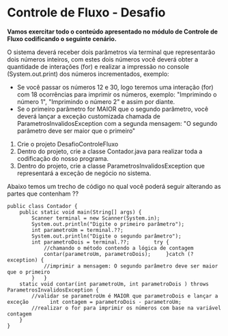 # Controle de Fluxo - Desafio


**Vamos exercitar todo o conteúdo apresentado no módulo de Controle de Fluxo codificando o seguinte cenário.**

O sistema deverá receber dois parâmetros via terminal que representarão dois números inteiros, com estes dois números você deverá obter a quantidade de interações (for) e realizar a impressão no console (System.out.print) dos números incrementados, exemplo:

* Se você passar os números 12 e 30, logo teremos uma interação (for) com 18 ocorrências para imprimir os números, exemplo: "Imprimindo o número 1", "Imprimindo o número 2" e assim por diante.
* Se o primeiro parâmetro for MAIOR que o segundo parâmetro, você deverá lançar a exceção customizada chamada de ParametrosInvalidosException com a segunda mensagem: "O segundo parâmetro deve ser maior que o primeiro"

1. Crie o projeto DesafioControleFluxo
2. Dentro do projeto, crie a classe Contador.java para realizar toda a codificação do nosso programa.
3. Dentro do projeto, crie a classe ParametrosInvalidosException que representará a exceção de negócio no sistema.


Abaixo temos um trecho de código no qual você poderá seguir alterando as partes que contenham ??

```
public class Contador {
	public static void main(String[] args) {
		Scanner terminal = new Scanner(System.in);
		System.out.println("Digite o primeiro parâmetro");
		int parametroUm = terminal.??;
		System.out.println("Digite o segundo parâmetro");
		int parametroDois = terminal.??;		try {
			//chamando o método contendo a lógica de contagem
			contar(parametroUm, parametroDois);		}catch (? exception) {
			//imprimir a mensagem: O segundo parâmetro deve ser maior que o primeiro
		}	}
	static void contar(int parametroUm, int parametroDois ) throws ParametrosInvalidosException {
		//validar se parametroUm é MAIOR que parametroDois e lançar a exceção		int contagem = parametroDois - parametroUm;
		//realizar o for para imprimir os números com base na variável contagem
	}
}

```
